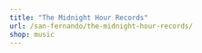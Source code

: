 ```yaml
---
title: "The Midnight Hour Records"
url: /san-fernando/the-midnight-hour-records/
shop: music
---
```


